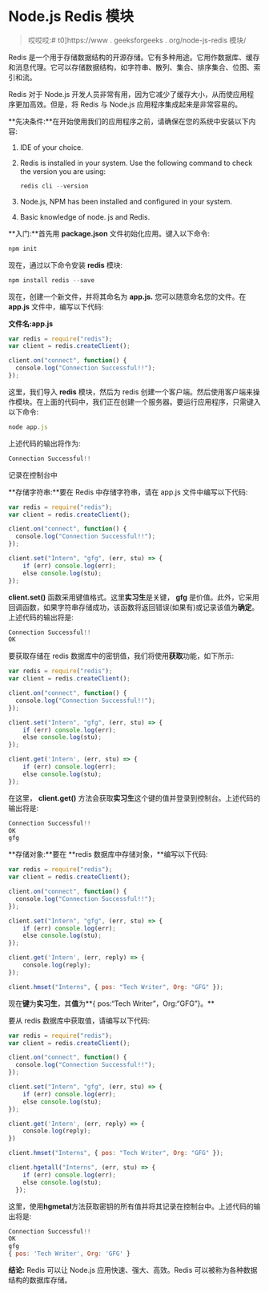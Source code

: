# Node.js Redis 模块

> 哎哎哎:# t0]https://www . geeksforgeeks . org/node-js-redis 模块/

Redis 是一个用于存储数据结构的开源存储。它有多种用途。它用作数据库、缓存和消息代理。它可以存储数据结构，如字符串、散列、集合、排序集合、位图、索引和流。

Redis 对于 Node.js 开发人员非常有用，因为它减少了缓存大小，从而使应用程序更加高效。但是，将 Redis 与 Node.js 应用程序集成起来是非常容易的。

**先决条件:**在开始使用我们的应用程序之前，请确保在您的系统中安装以下内容:

1.  IDE of your choice.
2.  Redis is installed in your system. Use the following command to check the version you are using:

    ```js
    redis cli --version
    ```

3.  Node.js, NPM has been installed and configured in your system.
4.  Basic knowledge of node. js and Redis.

**入门:**首先用 **package.json** 文件初始化应用。键入以下命令:

```js
npm init
```

现在，通过以下命令安装 **redis** 模块:

```js
npm install redis --save
```

现在，创建一个新文件，并将其命名为 **app.js.** 您可以随意命名您的文件。在 **app.js** 文件中，编写以下代码:

**文件名:app.js**

```js
var redis = require("redis");
var client = redis.createClient();

client.on("connect", function() {
  console.log("Connection Successful!!");
});
```

这里，我们导入 **redis** 模块，然后为 redis 创建一个客户端。然后使用客户端来操作模块。在上面的代码中，我们正在创建一个服务器。要运行应用程序，只需键入以下命令:

```js
node app.js
```

上述代码的输出将作为:

```js
Connection Successful!!
```

记录在控制台中

**存储字符串:**要在 Redis 中存储字符串，请在 app.js 文件中编写以下代码:

```js
var redis = require("redis");
var client = redis.createClient();

client.on("connect", function() {
  console.log("Connection Successful!!");
});

client.set("Intern", "gfg", (err, stu) => {
    if (err) console.log(err);
    else console.log(stu);
});
```

**client.set()** 函数采用键值格式。这里**实习生**是关键， **gfg** 是价值。此外，它采用回调函数，如果字符串存储成功，该函数将返回错误(如果有)或记录该值为**确定**。上述代码的输出将是:

```js
Connection Successful!!
OK
```

要获取存储在 redis 数据库中的密钥值，我们将使用**获取**功能，如下所示:

```js
var redis = require("redis");
var client = redis.createClient();

client.on("connect", function() {
  console.log("Connection Successful!!");
});

client.set("Intern", "gfg", (err, stu) => {
    if (err) console.log(err);
    else console.log(stu);
});

client.get('Intern', (err, stu) => {
    if (err) console.log(err);
    else console.log(stu); 
});
```

在这里， **client.get()** 方法会获取**实习生**这个键的值并登录到控制台。上述代码的输出将是:

```js
Connection Successful!!
OK
gfg

```

**存储对象:**要在 **redis 数据库中存储对象，**编写以下代码:

```js
var redis = require("redis");
var client = redis.createClient();

client.on("connect", function() {
  console.log("Connection Successful!!");
});

client.set("Intern", "gfg", (err, stu) => {
    if (err) console.log(err);
    else console.log(stu);
});

client.get('Intern', (err, reply) => {
    console.log(reply); 
});

client.hmset("Interns", { pos: "Tech Writer", Org: "GFG" });
```

现在**键**为**实习生**，其**值**为**{ pos:“Tech Writer”，Org:“GFG”}。**

要从 redis 数据库中获取值，请编写以下代码:

```js
var redis = require("redis");
var client = redis.createClient();

client.on("connect", function() {
  console.log("Connection Successful!!");
});

client.set("Intern", "gfg", (err, stu) => {
    if (err) console.log(err);
    else console.log(stu);
});

client.get('Intern', (err, reply) => {
    console.log(reply); 
})

client.hmset("Interns", { pos: "Tech Writer", Org: "GFG" });

client.hgetall("Interns", (err, stu) => {
    if (err) console.log(err);
    else console.log(stu);
  });
```

这里，使用**hgmetal**方法获取密钥的所有值并将其记录在控制台中。上述代码的输出将是:

```js
Connection Successful!!
OK
gfg
{ pos: 'Tech Writer', Org: 'GFG' }

```

**结论:** Redis 可以让 Node.js 应用快速、强大、高效。Redis 可以被称为各种数据结构的数据库存储。